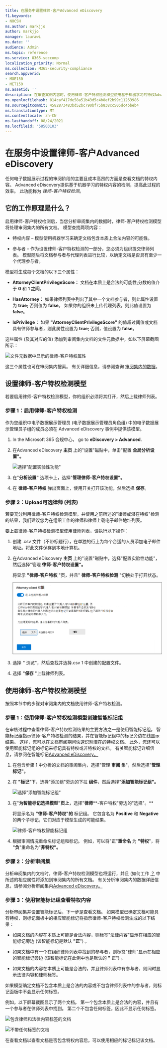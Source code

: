 ```yaml
---
title: 在服务中设置律师-客户Advanced eDiscovery
f1.keywords:
- NOCSH
ms.author: markjjo
author: markjjo
manager: laurawi
ms.date: ''
audience: Admin
ms.topic: reference
ms.service: O365-seccomp
localization_priority: Normal
ms.collection: M365-security-compliance
search.appverid:
- MOE150
- MET150
ms.assetid: ''
description: 在审查案例内容时，使用律师-客户特权检测模型使用基于机器学习的特权Advanced eDiscovery检测。
ms.openlocfilehash: 814caf417de58a51b43d5c4b8ef2b99c11263986
ms.sourcegitcommit: 4582873483bd52bc790bf75b838cc505dc4bbeb4
ms.translationtype: MT
ms.contentlocale: zh-CN
ms.lasthandoff: 08/24/2021
ms.locfileid: "58503103"
---
```

# <a name="set-up-attorney-client-privilege-detection-in-advanced-ediscovery"></a>在服务中设置律师-客户Advanced eDiscovery

任何电子数据展示过程的审阅阶段的主要且成本高昂的方面是查看文档的特权内容。 Advanced eDiscovery提供基于机器学习的特权内容的检测，提高此过程的效率。 此功能称为 *律师-客户特权检测*。

## <a name="how-does-it-work"></a>它的工作原理是什么？

启用律师-客户特权检测后，当您分析审阅集内的数据时，律师-客户特权检测模型将处理审阅集内的所有[](analyzing-data-in-review-set.md)文档。 模型查找两项内容：

- 特权内容 – 模型使用机器学习来确定文档包含本质上合法内容的可能性。

- 参与者 – 作为设置律师-客户特权检测的一部分，您必须为组织提交律师列表。 模型随后将文档参与者与代理列表进行比较，以确定文档是否具有至少一个代理参与者。

模型将生成每个文档的以下三个属性：

- **AttorneyClientPrivilegeScore：** 文档在本质上是合法的可能性;分数的值介于 **0** 和 **1 之间**。

- **HasAttorney：** 如果律师列表中列出了其中一个文档参与者，则此属性设置为 **true;** 否则值为 **false**。 如果你的组织未上传代理列表，则此值设置为 **false**。

- **IsPrivilege：** 如果 **"AttorneyClientPrivilegeScore"** 的值超过阈值或文档具有律师参与者，则此属性设置为 **true;** 否则，值设置为 **false**。

这些属性 (及其对应的值) 添加到审阅集内文档的文件元数据中，如以下屏幕截图所示：

![文件元数据中显示的律师-客户特权属性](../media/AeDAttorneyClientPrivilegeMetadata.png)

这三个属性也可在审阅集内搜索。 有关详细信息，请参阅查询 [审阅集内的数据](review-set-search.md)。

## <a name="set-up-the-attorney-client-privilege-detection-model"></a>设置律师-客户特权检测模型

若要启用律师-客户特权检测模型，你的组织必须将其打开，然后上载律师列表。

### <a name="step-1-turn-on-attorney-client-privilege-detection"></a>步骤 1：启用律师-客户特权检测

作为您组织中电子数据展示管理员 (电子数据展示管理员角色组) 中的电子数据展示管理员子组的成员必须在 Advanced eDiscovery 事例中提供该模型。

1. In the Microsoft 365 合规中心， go to **eDiscovery > Advanced**.

2. 在Advanced eDiscovery **主页** 上的"设置"磁贴中，单击"配置 **全局分析设置"。**

   ![选择"配置实验性功能"](../media/AeDExperimentalFeatures.png)

3. 在"**分析设置"** 选项卡上，选择"**管理律师-客户特权设置"。**

4. 在 **律师-客户特权** 弹出页面上，使用开关打开该功能，然后选择 **保存**。

### <a name="step-2-upload-a-list-of-attorneys-optional"></a>步骤 2：Upload可选律师 (列表) 

若要充分利用律师-客户特权检测模型，并使用之前所述的"律师或潜在特权"检测的结果，我们建议您为在组织工作的律师和律师上载电子邮件地址列表。 

要上载律师-客户特权检测模型使用律师列表，请执行以下操作：

1. 创建 .csv 文件（不带标题行），在单独的行上为每个合适的人员添加电子邮件地址。将此文件保存到本地计算机。

2. 在Advanced eDiscovery **主页** 上的"设置"磁贴中，选择"配置实验性功能"，然后选择"管理 **律师-客户特权设置"。**

   将显示 **"律师-客户特权** "页，并且" **律师-客户特权检测** "切换处于打开状态。

   ![律师-客户特权飞出页](../media/AeDUploadAttorneyList.png)

3. 选择 **"** 浏览"，然后查找并选择.csv 1 中创建的配置文件。

4. 选择 **"保存** "上载律师列表。

## <a name="use-the-attorney-client-privilege-detection-model"></a>使用律师-客户特权检测模型

按照本节中的步骤对审阅集内的文档使用律师-客户特权检测。

### <a name="step-1-create-a-smart-tag-group-with-attorney-client-privilege-detection-model"></a>步骤 1：使用律师-客户特权检测模型创建智能标记组

在审核过程中查看律师-客户特权检测结果的主要方法之一是使用智能标记组。 智能标记组指示律师-客户特权检测的结果，并在智能标记组中的标记旁边在线显示结果。 这样，您可以在文档审阅期间快速识别潜在的特权文档。 此外，您还可以使用智能标记组的标记来标记具有特权或非特权的文档。 有关智能标记详细信息，请参阅在智能标记[Advanced eDiscovery。](smart-tags.md)

1. 在包含步骤 1 中分析的文档的审阅集内，选择"管理 **审阅** 集"，然后选择"**管理标记"。**
 
2. 在 **"标记**"下，选择"添加组"旁边的下拉 **组件**，然后选择"**添加智能标记组"。**

   ![选择"添加智能标记组"](../media/AeDCreateSmartTag.png)

3. 在"**为智能标记选择模型"页上**，选择"**律师****-客户特权"旁边的"选择"。**

   将显示名为 **"律师-客户特权"的** 标记组。 它包含名为 **Positive** 和 **Negative** 的两个子标记，它们对应于模型生成的可能结果。

   ![律师-客户特权智能标记组](../media/AeDAttorneyClientSmartTagGroup.png)

3. 根据审阅情况重命名标记组和标记。 例如，可以将"正"**重命名** 为 **"特权**"，将 **"负**"重命名为"**非特权"。**

### <a name="step-2-analyze-a-review-set"></a>步骤 2：分析审阅集

分析审阅集内的文档时，律师-客户特权检测模型也将运行，并且 (如何工作 [？](#how-does-it-work) 中所述的相应属性将添加到审阅集内的所有文档。 有关分析审阅集内的数据详细信息，请参阅分析审阅集内[Advanced eDiscovery。](analyzing-data-in-review-set.md)

### <a name="step-3-use-the-smart-tag-group-for-review-of-privileged-content"></a>步骤 3：使用智能标记组查看特权内容

分析审阅集并设置智能标记后，下一步是查看文档。 如果模型已确定文档可能具有特权，则标记面板中的相应智能标记将指示律师-客户特权检测生成的以下结果：

- 如果文档的内容在本质上可能是合法内容，则标签"法律内容"显示在相应的智能标记旁边 (该智能标记是默认 **"正**") 。

- 如果文档中有一个在组织律师列表中找到的参与者，则标签"律师"显示在相应的智能标记旁边 (该智能标记在此例中也是默认的 **"** 正") 。

- 如果文档的内容在本质上可能是合法的，并且律师列表中有参与者，则同时显示法律内容和律师标签。   

如果模型确定文档不包含本质上是合法的内容或不包含律师列表中的参与者，则标记面板中不会显示任何标签。

例如，以下屏幕截图显示了两个文档。 第一个包含本质上是合法的内容，并且有一个参与者在律师列表中找到。 第二个不包含任何标签，因此不显示任何标签。

![包含律师和法律内容标签的文档](../media/AeDTaggingPanelLegalContentAttorney.png)

![不带任何标签的文档](../media/AeDTaggingPanelNegative.png)

在查看文档以查看文档是否包含特权内容后，可以使用相应的标记标记该文档。
